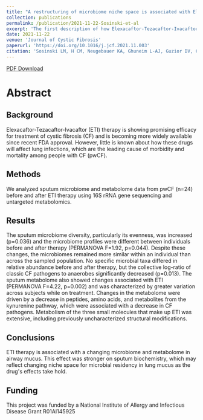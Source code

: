 ```yaml
---
title: "A restructuring of microbiome niche space is associated with Elexacaftor-Tezacaftor-Ivacaftor therapy in the cystic fibrosis lung"
collection: publications
permalink: /publication/2021-11-22-Sosinski-et-al
excerpt: 'The first description of how Elexacaftor-Tezacaftor-Ivacaftor, also known as TRIKAFTA, therapy alters the lung microbiome community structure of patients with cystic fibrosis.'
date: 2021-11-22
venue: 'Journal of Cystic Fibrosis'
paperurl: 'https://doi.org/10.1016/j.jcf.2021.11.003'
citation: 'Sosinski LM, H CM, Neugebauer KA, Ghuneim L-AJ, Guzior DV, Castillo-Bahena A, Mielke J, Thomas R, McClelland M, Conrad D, Quinn RA. 2021. A restructuring of microbiome niche space is associated with Elexacaftor-Tezacaftor-Ivacaftor therapy in the cystic fibrosis lung. J Cyst Fibros 21(6):996-1005.'
---
```

[PDF Download](http://guziordo.github.io/files/Sosinski_et_al_2021.pdf)

# Abstract

## Background
Elexacaftor-Tezacaftor-Ivacaftor (ETI) therapy is showing promising efficacy for treatment of cystic fibrosis (CF) and is becoming more widely available since recent FDA approval. However, little is known about how these drugs will affect lung infections, which are the leading cause of morbidity and mortality among people with CF (pwCF).

## Methods

We analyzed sputum microbiome and metabolome data from pwCF (n=24) before and after ETI therapy using 16S rRNA gene sequencing and untargeted metabolomics.

## Results

The sputum microbiome diversity, particularly its evenness, was increased (p=0.036) and the microbiome profiles were different between individuals before and after therapy (PERMANOVA F=1.92, p=0.044). Despite these changes, the microbiomes remained more similar within an individual than across the sampled population. No specific microbial taxa differed in relative abundance before and after therapy, but the collective log-ratio of classic CF pathogens to anaerobes significantly decreased (p=0.013). The sputum metabolome also showed changes associated with ETI (PERMANOVA F=4.22, p=0.002) and was characterized by greater variation across subjects while on treatment. Changes in the metabolome were driven by a decrease in peptides, amino acids, and metabolites from the kynurenine pathway, which were associated with a decrease in CF pathogens. Metabolism of the three small molecules that make up ETI was extensive, including previously uncharacterized structural modifications.

## Conclusions

ETI therapy is associated with a changing microbiome and metabolome in airway mucus. This effect was stronger on sputum biochemistry, which may reflect changing niche space for microbial residency in lung mucus as the drug's effects take hold.

## Funding

This project was funded by a National Institute of Allergy and Infectious Disease Grant R01AI145925
